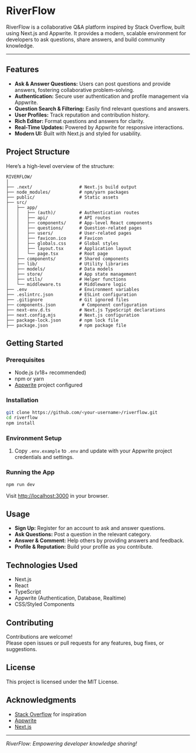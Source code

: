 # RiverFlow

RiverFlow is a collaborative Q&A platform inspired by Stack Overflow, built using Next.js and Appwrite. It provides a modern, scalable environment for developers to ask questions, share answers, and build community knowledge.

---

## Features

- **Ask & Answer Questions:** Users can post questions and provide answers, fostering collaborative problem-solving.
- **Authentication:** Secure user authentication and profile management via Appwrite.
- **Question Search & Filtering:** Easily find relevant questions and answers.
- **User Profiles:** Track reputation and contribution history.
- **Rich Editor:** Format questions and answers for clarity.
- **Real-Time Updates:** Powered by Appwrite for responsive interactions.
- **Modern UI:** Built with Next.js and styled for usability.

## Project Structure

Here’s a high-level overview of the structure:

```
RIVERFLOW/
│
├── .next/                  # Next.js build output
├── node_modules/           # npm/yarn packages
├── public/                 # Static assets
├── src/
│   ├── app/
│   │   ├── (auth)/         # Authentication routes
│   │   ├── api/            # API routes
│   │   ├── components/     # App-level React components
│   │   ├── questions/      # Question-related pages
│   │   ├── users/          # User-related pages
│   │   ├── favicon.ico     # Favicon
│   │   ├── globals.css     # Global styles
│   │   ├── layout.tsx      # Application layout
│   │   └── page.tsx        # Root page
│   ├── components/         # Shared components
│   ├── lib/                # Utility libraries
│   ├── models/             # Data models
│   ├── store/              # App state management
│   ├── utils/              # Helper functions
│   └── middleware.ts       # Middleware logic
├── .env                    # Environment variables
├── .eslintrc.json          # ESLint configuration
├── .gitignore              # Git ignored files
├── components.json          # Component configuration
├── next-env.d.ts           # Next.js TypeScript declarations
├── next.config.mjs         # Next.js configuration
├── package-lock.json       # npm lock file
├── package.json            # npm package file
```

## Getting Started

### Prerequisites

- Node.js (v18+ recommended)
- npm or yarn
- [Appwrite](https://appwrite.io/) project configured

### Installation

```bash
git clone https://github.com/<your-username>/riverflow.git
cd riverflow
npm install
```

### Environment Setup

1. Copy `.env.example` to `.env` and update with your Appwrite project credentials and settings.

### Running the App

```bash
npm run dev
```

Visit [http://localhost:3000](http://localhost:3000) in your browser.

## Usage

- **Sign Up:** Register for an account to ask and answer questions.
- **Ask Questions:** Post a question in the relevant category.
- **Answer & Comment:** Help others by providing answers and feedback.
- **Profile & Reputation:** Build your profile as you contribute.

## Technologies Used

- Next.js
- React
- TypeScript
- Appwrite (Authentication, Database, Realtime)
- CSS/Styled Components

## Contributing

Contributions are welcome!  
Please open issues or pull requests for any features, bug fixes, or suggestions.

## License

This project is licensed under the MIT License.

## Acknowledgments

- [Stack Overflow](https://stackoverflow.com/) for inspiration
- [Appwrite](https://appwrite.io/)
- [Next.js](https://nextjs.org/)

---

*RiverFlow: Empowering developer knowledge sharing!*

